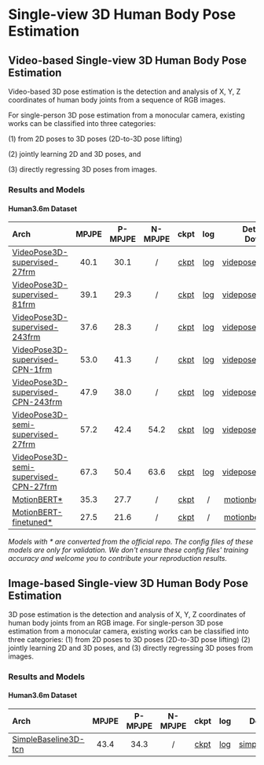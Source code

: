 # Single-view 3D Human Body Pose Estimation

## Video-based Single-view 3D Human Body Pose Estimation

Video-based 3D pose estimation is the detection and analysis of X, Y, Z coordinates of human body joints from a sequence of RGB images.

For single-person 3D pose estimation from a monocular camera, existing works can be classified into three categories:

(1) from 2D poses to 3D poses (2D-to-3D pose lifting)

(2) jointly learning 2D and 3D poses, and

(3) directly regressing 3D poses from images.

### Results and Models

#### Human3.6m Dataset

| Arch                                          | MPJPE | P-MPJPE | N-MPJPE |                     ckpt                      |                     log                      |              Details and Download               |
| :-------------------------------------------- | :---: | :-----: | :-----: | :-------------------------------------------: | :------------------------------------------: | :---------------------------------------------: |
| [VideoPose3D-supervised-27frm](/configs/body_3d_keypoint/pose_lift/h36m/pose-lift_videopose3d-27frm-supv_8xb128-80e_h36m.py) | 40.1  |  30.1   |    /    | [ckpt](https://download.openmmlab.com/mmpose/body3d/videopose/videopose_h36m_27frames_fullconv_supervised-fe8fbba9_20210527.pth) | [log](https://download.openmmlab.com/mmpose/body3d/videopose/videopose_h36m_27frames_fullconv_supervised_20210527.log.json) | [videpose3d_h36m.md](./h36m/videpose3d_h36m.md) |
| [VideoPose3D-supervised-81frm](/configs/body_3d_keypoint/pose_lift/h36m/pose-lift_videopose3d-81frm-supv_8xb128-80e_h36m.py) | 39.1  |  29.3   |    /    | [ckpt](https://download.openmmlab.com/mmpose/body3d/videopose/videopose_h36m_81frames_fullconv_supervised-1f2d1104_20210527.pth) | [log](https://download.openmmlab.com/mmpose/body3d/videopose/videopose_h36m_81frames_fullconv_supervised_20210527.log.json) | [videpose3d_h36m.md](./h36m/videpose3d_h36m.md) |
| [VideoPose3D-supervised-243frm](/configs/body_3d_keypoint/pose_lift/h36m/pose-lift_videopose3d-243frm-supv_8xb128-80e_h36m.py) | 37.6  |  28.3   |    /    | [ckpt](https://download.openmmlab.com/mmpose/body3d/videopose/videopose_h36m_243frames_fullconv_supervised-880bea25_20210527.pth) | [log](https://download.openmmlab.com/mmpose/body3d/videopose/videopose_h36m_243frames_fullconv_supervised_20210527.log.json) | [videpose3d_h36m.md](./h36m/videpose3d_h36m.md) |
| [VideoPose3D-supervised-CPN-1frm](/configs/body_3d_keypoint/pose_lift/h36m/pose-lift_videopose3d-1frm-supv-cpn-ft_8xb128-80e_h36m.py) | 53.0  |  41.3   |    /    | [ckpt](https://download.openmmlab.com/mmpose/body3d/videopose/videopose_h36m_1frame_fullconv_supervised_cpn_ft-5c3afaed_20210527.pth) | [log](https://download.openmmlab.com/mmpose/body3d/videopose/videopose_h36m_1frame_fullconv_supervised_cpn_ft_20210527.log.json) | [videpose3d_h36m.md](./h36m/videpose3d_h36m.md) |
| [VideoPose3D-supervised-CPN-243frm](/configs/body_3d_keypoint/pose_lift/h36m/pose-lift_videopose3d-243frm-supv-cpn-ft_8xb128-200e_h36m.py) | 47.9  |  38.0   |    /    | [ckpt](https://download.openmmlab.com/mmpose/body3d/videopose/videopose_h36m_243frames_fullconv_supervised_cpn_ft-88f5abbb_20210527.pth) | [log](https://download.openmmlab.com/mmpose/body3d/videopose/videopose_h36m_243frames_fullconv_supervised_cpn_ft_20210527.log.json) | [videpose3d_h36m.md](./h36m/videpose3d_h36m.md) |
| [VideoPose3D-semi-supervised-27frm](/configs/body_3d_keypoint/pose_lift/h36m/pose-lift_videopose3d-27frm-semi-supv_8xb64-200e_h36m.py) | 57.2  |  42.4   |  54.2   | [ckpt](https://download.openmmlab.com/mmpose/body3d/videopose/videopose_h36m_27frames_fullconv_semi-supervised-54aef83b_20210527.pth) | [log](https://download.openmmlab.com/mmpose/body3d/videopose/videopose_h36m_27frames_fullconv_semi-supervised_20210527.log.json) | [videpose3d_h36m.md](./h36m/videpose3d_h36m.md) |
| [VideoPose3D-semi-supervised-CPN-27frm](/configs/body_3d_keypoint/pose_lift/h36m/pose-lift_videopose3d-27frm-semi-supv-cpn-ft_8xb64-200e_h36m.py) | 67.3  |  50.4   |  63.6   | [ckpt](https://download.openmmlab.com/mmpose/body3d/videopose/videopose_h36m_27frames_fullconv_semi-supervised_cpn_ft-71be9cde_20210527.pth) | [log](https://download.openmmlab.com/mmpose/body3d/videopose/videopose_h36m_27frames_fullconv_semi-supervised_cpn_ft_20210527.log.json) | [videpose3d_h36m.md](./h36m/videpose3d_h36m.md) |
| [MotionBERT\*](/configs/body_3d_keypoint/pose_lift/h36m/pose-lift_motionbert-243frm_8xb32-120e_h36m.py) | 35.3  |  27.7   |    /    | [ckpt](https://download.openmmlab.com/mmpose/v1/body_3d_keypoint/pose_lift/h36m/motionbert_h36m-f554954f_20230531.pth) |                      /                       | [motionbert_h36m.md](./h36m/motionbert_h36m.md) |
| [MotionBERT-finetuned\*](/configs/body_3d_keypoint/pose_lift/h36m/pose-lift_motionbert-243frm_8xb32-120e_h36m.py) | 27.5  |  21.6   |    /    | [ckpt](https://download.openmmlab.com/mmpose/v1/body_3d_keypoint/pose_lift/h36m/motionbert_ft_h36m-d80af323_20230531.pth) |                      /                       | [motionbert_h36m.md](./h36m/motionbert_h36m.md) |

*Models with * are converted from the official repo. The config files of these models are only for validation. We don't ensure these config files' training accuracy and welcome you to contribute your reproduction results.*

## Image-based Single-view 3D Human Body Pose Estimation

3D pose estimation is the detection and analysis of X, Y, Z coordinates of human body joints from an RGB image.
For single-person 3D pose estimation from a monocular camera, existing works can be classified into three categories:
(1) from 2D poses to 3D poses (2D-to-3D pose lifting)
(2) jointly learning 2D and 3D poses, and
(3) directly regressing 3D poses from images.

### Results and Models

#### Human3.6m Dataset

| Arch                                      | MPJPE | P-MPJPE | N-MPJPE |                   ckpt                    |                    log                    |                    Details and Download                    |
| :---------------------------------------- | :---: | :-----: | :-----: | :---------------------------------------: | :---------------------------------------: | :--------------------------------------------------------: |
| [SimpleBaseline3D-tcn](/configs/body_3d_keypoint/pose_lift/h36m/pose-lift_simplebaseline3d_8xb64-200e_h36m.py) | 43.4  |  34.3   |    /    | [ckpt](https://download.openmmlab.com/mmpose/body3d/simple_baseline/simple3Dbaseline_h36m-f0ad73a4_20210419.pth) | [log](https://download.openmmlab.com/mmpose/body3d/simple_baseline/20210415_065056.log.json) | [simplebaseline3d_h36m.md](./h36m/simplebaseline3d_h36m.md) |
